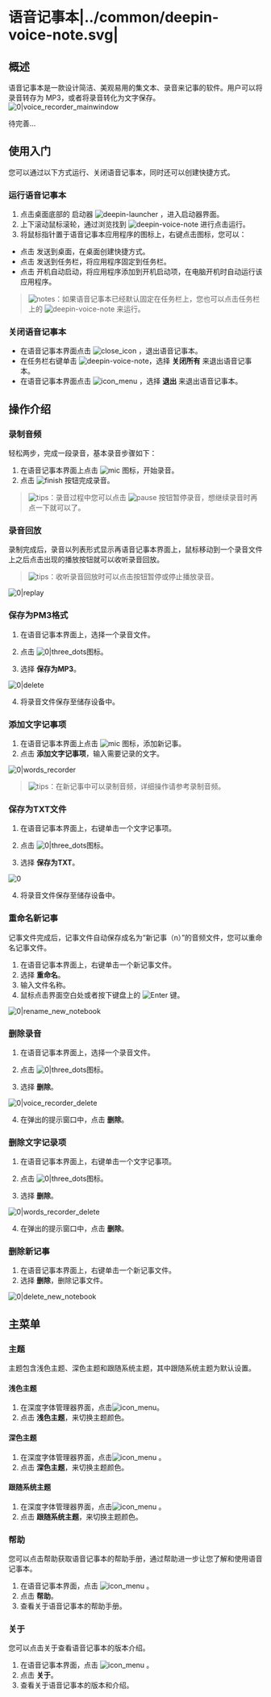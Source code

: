 # 语音记事本|../common/deepin-voice-note.svg|

## 概述

语音记事本是一款设计简洁、美观易用的集文本、录音来记事的软件。用户可以将录音转存为 MP3，或者将录音转化为文字保存。![0|voice_recorder_mainwindow](jpg/voice_recorder_mainwindow.jpg)

待完善...

## 使用入门

您可以通过以下方式运行、关闭语音记事本，同时还可以创建快捷方式。

### 运行语音记事本

1. 点击桌面底部的 启动器 ![deepin-launcher](icon/deepin-launcher.svg) ，进入启动器界面。
2. 上下滚动鼠标滚轮，通过浏览找到 ![deepin-voice-note](icon/deepin-voice-note.svg) 进行点击运行。
3. 将鼠标指针置于语音记事本应用程序的图标上，右键点击图标，您可以：

- 点击 发送到桌面，在桌面创建快捷方式。
- 点击 发送到任务栏，将应用程序固定到任务栏。
- 点击 开机自动启动，将应用程序添加到开机启动项，在电脑开机时自动运行该应用程序。

> ![notes](icon/notes.svg)：如果语音记事本已经默认固定在任务栏上，您也可以点击任务栏上的 ![deepin-voice-note](icon/deepin-voice-note.svg) 来运行。

### 关闭语音记事本

- 在语音记事本界面点击  ![close_icon](icon/close_icon.svg) ，退出语音记事本。
- 在任务栏右键单击 ![deepin-voice-note](icon/deepin-voice-note.svg)，选择 **关闭所有** 来退出语音记事本。
- 在语音记事本界面点击 ![icon_menu](icon/icon_menu.svg) ，选择 **退出** 来退出语音记事本。



## 操作介绍

### 录制音频

轻松两步，完成一段录音，基本录音步骤如下：

1. 在语音记事本界面上点击 ![mic](icon/mic.svg) 图标，开始录音。
2. 点击 ![finish](icon/voice_recorder_finish.jpg) 按钮完成录音。

> ![tips](icon/tips.svg)：录音过程中您可以点击 ![pause](icon/pause.svg) 按钮暂停录音，想继续录音时再点一下就可以了。

### 录音回放

录制完成后，录音以列表形式显示再语音记事本界面上，鼠标移动到一个录音文件上之后点击出现的播放按钮就可以收听录音回放。

> ![tips](icon/tips.svg)：收听录音回放时可以点击按钮暂停或停止播放录音。

![0|replay](jpg/voice_recorder_run.jpg)



### 保存为PM3格式

1. 在语音记事本界面上，选择一个录音文件。

2. 点击 ![0|three_dots](icon/three_dots.jpg)图标。

3. 选择 **保存为MP3**。

![0|delete](jpg/voice_recorder_delete.jpg)

4. 将录音文件保存至储存设备中。

### 添加文字记事项

1. 在语音记事本界面上点击 ![mic](icon/add.jpg) 图标，添加新记事。
2. 点击 **添加文字记事项**，输入需要记录的文字。

![0|words_recorder](jpg/words_recorder.jpg)

> ![tips](icon/tips.svg)：在新记事中可以录制音频，详细操作请参考录制音频。

### 保存为TXT文件

1. 在语音记事本界面上，右键单击一个文字记事项。

2. 点击 ![0|three_dots](icon/three_dots.jpg)图标。

3. 选择 **保存为TXT**。

![0](jpg/words_recorder_save.jpg)

4. 将录音文件保存至储存设备中。

### 重命名新记事

记事文件完成后，记事文件自动保存成名为“新记事（n）”的音频文件，您可以重命名记事文件。

1. 在语音记事本界面上，右键单击一个新记事文件。
2. 选择 **重命名**。
3. 输入文件名称。
4. 鼠标点击界面空白处或者按下键盘上的 ![Enter](icon/Enter.svg) 键。

![0|rename_new_notebook](jpg/rename_new_notebook.jpg)

### 删除录音

1. 在语音记事本界面上，选择一个录音文件。

2. 点击 ![0|three_dots](icon/three_dots.jpg)图标。

3. 选择 **删除**。

![0|voice_recorder_delete](jpg/voice_recorder_delete.jpg)

4. 在弹出的提示窗口中，点击 **删除**。



### 删除文字记录项

1. 在语音记事本界面上，右键单击一个文字记事项。

2. 点击 ![0|three_dots](icon/three_dots.jpg)图标。

3. 选择 **删除**。

![0|words_recorder_delete](jpg/words_recorder_delete.jpg)

4. 在弹出的提示窗口中，点击 **删除**。



### 删除新记事

1. 在语音记事本界面上，右键单击一个新记事文件。
2. 选择 **删除**，删除记事文件。

![0|delete_new_notebook](jpg/delete_new_notebook.jpg)

## 主菜单

### 主题

主题包含浅色主题、深色主题和跟随系统主题，其中跟随系统主题为默认设置。

#### 浅色主题

1. 在深度字体管理器界面，点击![icon_menu](icon/icon_menu.svg)。
2. 点击 **浅色主题**，来切换主题颜色。

#### 深色主题

1. 在深度字体管理器界面，点击![icon_menu](icon/icon_menu.svg) 。
2. 点击 **深色主题**，来切换主题颜色。

#### 跟随系统主题

1. 在深度字体管理器界面，点击![icon_menu](icon/icon_menu.svg) 。
2. 点击 **跟随系统主题**，来切换主题颜色。

### 帮助

您可以点击帮助获取语音记事本的帮助手册，通过帮助进一步让您了解和使用语音记事本。

1. 在语音记事本界面，点击  ![icon_menu](icon/icon_menu.svg) 。
2. 点击 **帮助**。
3. 查看关于语音记事本的帮助手册。

### 关于

您可以点击关于查看语音记事本的版本介绍。

1. 在语音记事本界面，点击  ![icon_menu](icon/icon_menu.svg) 。
2. 点击 **关于**。
3. 查看关于语音记事本的版本和介绍。

